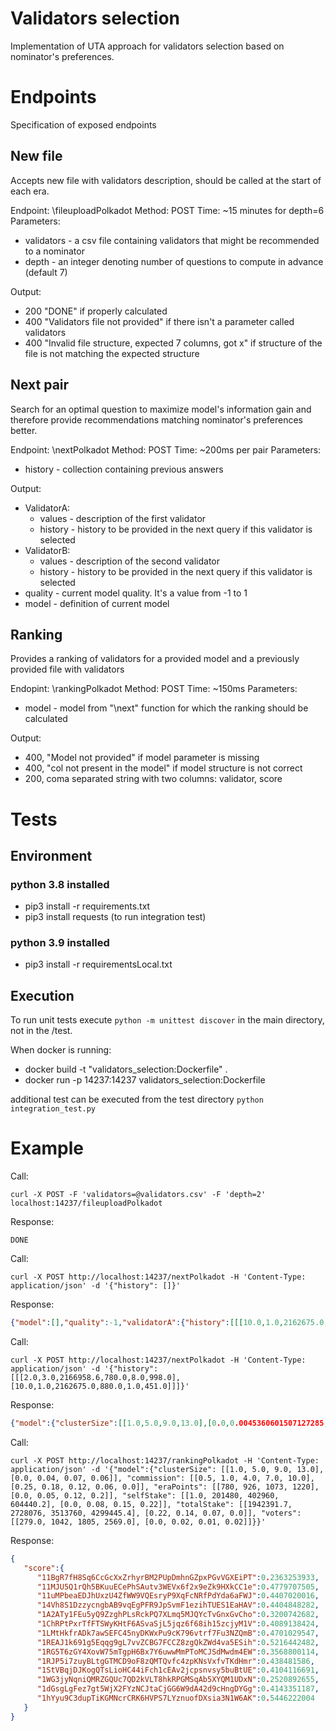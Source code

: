 

# Validators selection

Implementation of UTA approach for validators selection based on nominator's preferences.


# Endpoints

Specification of exposed endpoints

## New file
Accepts new file with validators description, should be called at the start of each era.

Endpoint: \fileuploadPolkadot
Method: POST
Time: ~15 minutes for depth=6
Parameters:
 - validators - a csv file containing validators that might be recommended to a nominator
 - depth - an integer denoting number of questions to compute in advance (default 7)

Output:
 - 200 "DONE" if properly calculated
 - 400 "Validators file not provided" if there isn't a parameter called validators
 - 400 "Invalid file structure, expected 7 columns, got x" if structure of the file is not matching the expected structure

## Next pair
Search for an optimal question to maximize model's information gain and therefore provide recommendations matching nominator's preferences better.

Endpoint: \nextPolkadot
Method: POST
Time: ~200ms per pair
Parameters:
 - history - collection containing previous answers

Output:
 - ValidatorA:
   - values -  description of the first validator
   - history - history to be provided in the next query if this validator is selected
 - ValidatorB:
   - values -  description of the second validator
   - history - history to be provided in the next query if this validator is selected
- quality - current model quality. It's a value from -1 to 1
- model - definition of current model

## Ranking
Provides a ranking of validators for a provided model and a previously provided file with validators

Endopint: \rankingPolkadot
Method: POST
Time: ~150ms
Parameters:
 - model - model from "\next" function for which the ranking should be calculated 

Output:
 - 400, "Model not provided" if model parameter is missing
 - 400, "col not present in the model" if model structure is not correct
 - 200, coma separated string with two columns: validator, score

# Tests

## Environment
 ### python 3.8 installed
 - pip3 install -r requirements.txt
 - pip3 install requests (to run integration test) 
 ### python 3.9 installed
 - pip3 install -r requirementsLocal.txt
## Execution
To run unit tests execute ```python -m unittest discover``` in the main directory, not in the /test.

When docker is running:
 - docker build -t "validators_selection:Dockerfile" .
 - docker run -p 14237:14237 validators_selection:Dockerfile

 additional test can be executed from the test directory ```python integration_test.py```
# Example
Call:
```
curl -X POST -F 'validators=@validators.csv' -F 'depth=2' localhost:14237/fileuploadPolkadot
```
Response:
```
DONE
```

Call:
```
curl -X POST http://localhost:14237/nextPolkadot -H 'Content-Type: application/json' -d '{"history": []}'
```
Response:
```json
{"model":[],"quality":-1,"validatorA":{"history":[[[10.0,1.0,2162675.0,880.0,1.0,451.0],[2.0,3.0,2166958.6,780.0,8.0,998.0]]],"values":{"clusterSize":1.0,"commission":10.0,"eraPoints":880.0,"selfStake":1.0,"totalStake":2162675.0,"voters":451.0}},"validatorB":{"history":[[[2.0,3.0,2166958.6,780.0,8.0,998.0],[10.0,1.0,2162675.0,880.0,1.0,451.0]]],"values":{"clusterSize":8.0,"commission":2.0,"eraPoints":780.0,"selfStake":3.0,"totalStake":2166958.6,"voters":998.0}}}
```

Call:
```
curl -X POST http://localhost:14237/nextPolkadot -H 'Content-Type: application/json' -d '{"history": [[[2.0,3.0,2166958.6,780.0,8.0,998.0],[10.0,1.0,2162675.0,880.0,1.0,451.0]]]}'
```
Response:
```json
{"model":{"clusterSize":[[1.0,5.0,9.0,13.0],[0.0,0.0045360601507127285,0.016621457412838936,0.01422062423080206]],"commission":[[0.5,1.0,4.0,7.0,10.0],[0.2627783715724945,0.20055368542671204,0.13935373723506927,0.07155085355043411,0.0]],"eraPoints":[[780.0,926.6666666666666,1073.3333333333333,1220.0],[0.0,0.07101559638977051,0.14314094185829163,0.2209450751543045]],"selfStake":[[1.0,201480.7333333333,402960.4666666666,604440.2],[0.0,0.08295433223247528,0.16195763647556305,0.23893168568611145]],"totalStake":[[1942391.7,2728076.2666666666,3513760.8333333335,4299445.4],[0.23925749957561493,0.15444865822792053,0.08066676557064056,0.0]],"voters":[[279.0,1042.3333333333335,1805.6666666666667,2569.0],[0.0,0.021465888246893883,0.011682764627039433,0.015950998291373253]]},"quality":-0.3494505494505495,"validatorA":{"history":[[[1.5,3801.3,2167745.0,860.0,1.0,1166.0],[10.0,604440.2,4299445.4,860.0,1.0,458.0]],[[2.0,3.0,2166958.6,780.0,8.0,998.0],[10.0,1.0,2162675.0,880.0,1.0,451.0]]],"values":{"clusterSize":1.0,"commission":1.5,"eraPoints":860.0,"selfStake":3801.3,"totalStake":2167745.0,"voters":1166.0}},"validatorB":{"history":[[[10.0,604440.2,4299445.4,860.0,1.0,458.0],[1.5,3801.3,2167745.0,860.0,1.0,1166.0]],[[2.0,3.0,2166958.6,780.0,8.0,998.0],[10.0,1.0,2162675.0,880.0,1.0,451.0]]],"values":{"clusterSize":1.0,"commission":10.0,"eraPoints":860.0,"selfStake":604440.2,"totalStake":4299445.4,"voters":458.0}}}
```

Call:
```
curl -X POST http://localhost:14237/rankingPolkadot -H 'Content-Type: application/json' -d '{"model":{"clusterSize": [[1.0, 5.0, 9.0, 13.0], [0.0, 0.04, 0.07, 0.06]], "commission": [[0.5, 1.0, 4.0, 7.0, 10.0], [0.25, 0.18, 0.12, 0.06, 0.0]], "eraPoints": [[780, 926, 1073, 1220], [0.0, 0.05, 0.12, 0.2]], "selfStake": [[1.0, 201480, 402960, 604440.2], [0.0, 0.08, 0.15, 0.22]], "totalStake": [[1942391.7, 2728076, 3513760, 4299445.4], [0.22, 0.14, 0.07, 0.0]], "voters": [[279.0, 1042, 1805, 2569.0], [0.0, 0.02, 0.01, 0.02]]}}'
```
Response:
```json
{
   "score":{
      "11BgR7fH8Sq6CcGcXxZrhyrBM2PUpDmhnGZpxPGvVGXEiPT":0.2363253933,
      "11MJU5Q1rQh5BKuuECePhSAutv3WEVx6f2x9eZk9HXkCC1e":0.4779707505,
      "11uMPbeaEDJhUxzU4ZfWW9VQEsryP9XqFcNRfPdYda6aFWJ":0.4407020016,
      "14Vh8S1DzzycngbAB9vqEgPFR9JpSvmF1ezihTUES1EaHAV":0.4404848282,
      "1A2ATy1FEu5yQ9ZzghPLsRckPQ7XLmq5MJQYcTvGnxGvCho":0.3200742682,
      "1ChRPtPxrTfFTSWyKHtF6ASvaSjL5jqz6f68ih15zcjyM1V":0.4089138424,
      "1LMtHkfrADk7awSEFC45nyDKWxPu9cK796vtrf7Fu3NZQmB":0.4701029547,
      "1REAJ1k691g5Eqqg9gL7vvZCBG7FCCZ8zgQkZWd4va5ESih":0.5216442482,
      "1RG5T6zGY4XovW75mTgpH6Bx7Y6uwwMmPToMCJSdMwdm4EW":0.3568800114,
      "1RJP5i7zuyBLtgGTMCD9oF8zQMTQvfc4zpKNsVxfvTKdHmr":0.438481586,
      "1StVBqjDJKogQTsLioHC44iFch1cEAv2jcpsnvsy5buBtUE":0.4104116691,
      "1WG3jyNqniQMRZGQUc7QD2kVLT8hkRPGMSqAb5XYQM1UDxN":0.2520892655,
      "1dGsgLgFez7gt5WjX2FYzNCJtaCjGG6W9dA42d9cHngDYGg":0.4143351187,
      "1hYyu9C3dupTiKGMNcrCRK6HVPS7LYznuofDXsia3N1W6AK":0.5446222004
   }
}
```

